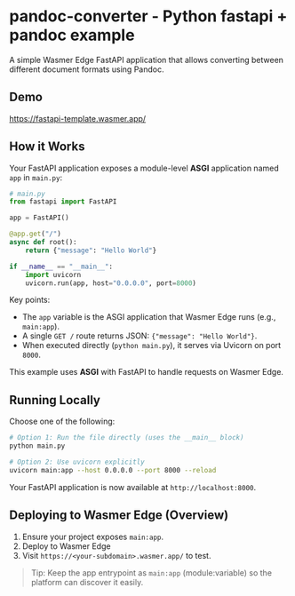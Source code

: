 # pandoc-converter - Python fastapi + pandoc example

A simple Wasmer Edge FastAPI application that allows converting between different
document formats using Pandoc.

## Demo

https://fastapi-template.wasmer.app/

## How it Works

Your FastAPI application exposes a module-level **ASGI** application named `app` in `main.py`:

```python
# main.py
from fastapi import FastAPI

app = FastAPI()

@app.get("/")
async def root():
    return {"message": "Hello World"}

if __name__ == "__main__":
    import uvicorn
    uvicorn.run(app, host="0.0.0.0", port=8000)
```

Key points:

* The `app` variable is the ASGI application that Wasmer Edge runs (e.g., `main:app`).
* A single `GET /` route returns JSON: `{"message": "Hello World"}`.
* When executed directly (`python main.py`), it serves via Uvicorn on port `8000`.

This example uses **ASGI** with FastAPI to handle requests on Wasmer Edge.

## Running Locally

Choose one of the following:

```bash
# Option 1: Run the file directly (uses the __main__ block)
python main.py
```

```bash
# Option 2: Use uvicorn explicitly
uvicorn main:app --host 0.0.0.0 --port 8000 --reload
```

Your FastAPI application is now available at `http://localhost:8000`.

## Deploying to Wasmer Edge (Overview)

1. Ensure your project exposes `main:app`.
2. Deploy to Wasmer Edge
3. Visit `https://<your-subdomain>.wasmer.app/` to test.

> Tip: Keep the app entrypoint as `main:app` (module\:variable) so the platform can discover it easily.
